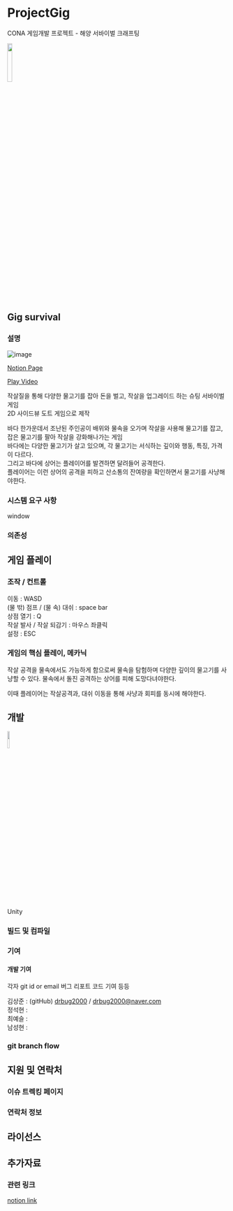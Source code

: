 # ProjectGig
CONA 게임개발 프로젝트 - 해양 서바이벌 크래프팅

<img src = "https://github.com/drbug2000/ProjectGig/assets/79149384/7ee705d0-a601-4f32-bf24-4c3886e5044b" width="15%" height="15%">

## Gig survival 

### 설명
![image](https://github.com/drbug2000/ProjectGig/assets/79149384/697731e8-2c8f-4d96-acfd-30ba1d6c7dfe)

[Notion Page](https://carnation-elbow-153.notion.site/Gig-survival-b89e525462924e949130f8c34c17ab0a)     

[Play Video](https://www.youtube.com/watch?v=gCOlXNV8Vrk)

작살질을 통해 다양한 물고기를 잡아 돈을 벌고, 작살을 업그레이드 하는 슈팅 서바이벌 게임   
2D 사이드뷰 도트 게임으로 제작

바다 한가운데서 조난된 주인공이 배위와 물속을 오가며 작살을 사용해 물고기를 잡고, 잡은 물고기를 팔아 작살을 강화해나가는 게임   
바다에는 다양한 물고기가 살고 있으며, 각 물고기는 서식하는 깊이와 행동, 특징, 가격이 다르다.    
그리고 바다에 상어는 플레이어를 발견하면 달려들어 공격한다.    
플레이어는 이런 상어의 공격을 피하고 산소통의 잔여량을 확인하면서 물고기를 사냥해야한다.    



### 시스템 요구 사항
window
### 의존성 


## 게임 플레이
### 조작 / 컨트롤
이동 : WASD    
(물 밖) 점프 / (물 속) 대쉬 : space bar    
상점 열기 : Q    
작살 발사 / 작살 되감기 : 마우스 좌클릭   
설정 : ESC    
 

### 게임의 핵심 플레이, 메카닉

작살 공격을 물속에서도 가능하게 함으로써 물속을 탐험하며 다양한 깊이의 물고기를 사냥할 수 있다.
물속에서 돌진 공격하는 상어를 피해 도망다녀야한다.

이때 플레이어는 작살공격과, 대쉬 이동을 통해 사냥과 회피를 동시에 해야한다.

## 개발

<img src = "https://github.com/drbug2000/ProjectGig/assets/79149384/9058a8a4-7473-47a2-9bbb-51f4d7ab63a7" width="10%" height="10%">   

Unity

### 빌드 및 컴파일
### 기여
#### 개발 기여
각자 git id or email
버그 리포트 코드 기여 등등

김상준 : (gitHub) [drbug2000](https://github.com/drbug2000) / drbug2000@naver.com   
정석현 :    
최예슬 :     
남성현 :    

### git branch flow


## 지원 및 연락처 
### 이슈 트렉킹 페이지
### 연락처 정보

## 라이선스

## 추가자료 
### 관련 링크
[notion link](https://carnation-elbow-153.notion.site/Gig-survival-b89e525462924e949130f8c34c17ab0a?pvs=4)


